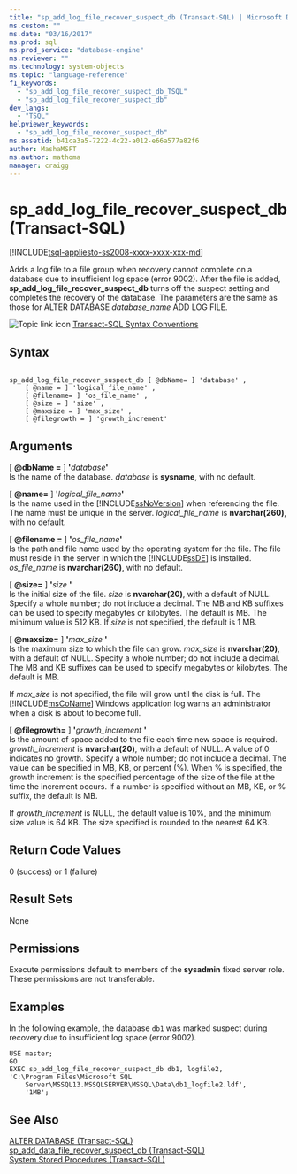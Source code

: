 ```yaml
---
title: "sp_add_log_file_recover_suspect_db (Transact-SQL) | Microsoft Docs"
ms.custom: ""
ms.date: "03/16/2017"
ms.prod: sql
ms.prod_service: "database-engine"
ms.reviewer: ""
ms.technology: system-objects
ms.topic: "language-reference"
f1_keywords: 
  - "sp_add_log_file_recover_suspect_db_TSQL"
  - "sp_add_log_file_recover_suspect_db"
dev_langs: 
  - "TSQL"
helpviewer_keywords: 
  - "sp_add_log_file_recover_suspect_db"
ms.assetid: b41ca3a5-7222-4c22-a012-e66a577a82f6
author: MashaMSFT
ms.author: mathoma
manager: craigg
---
```

# sp_add_log_file_recover_suspect_db (Transact-SQL)
[!INCLUDE[tsql-appliesto-ss2008-xxxx-xxxx-xxx-md](../../includes/tsql-appliesto-ss2008-xxxx-xxxx-xxx-md.md)]

  Adds a log file to a file group when recovery cannot complete on a database due to insufficient log space (error 9002). After the file is added, **sp_add_log_file_recover_suspect_db** turns off the suspect setting and completes the recovery of the database. The parameters are the same as those for ALTER DATABASE *database_name* ADD LOG FILE.  
  
 ![Topic link icon](../../database-engine/configure-windows/media/topic-link.gif "Topic link icon") [Transact-SQL Syntax Conventions](../../t-sql/language-elements/transact-sql-syntax-conventions-transact-sql.md)  
  
## Syntax  
  
```  
  
sp_add_log_file_recover_suspect_db [ @dbName= ] 'database' ,   
    [ @name = ] 'logical_file_name' ,   
    [ @filename= ] 'os_file_name' ,   
    [ @size = ] 'size' ,   
    [ @maxsize = ] 'max_size' ,   
    [ @filegrowth = ] 'growth_increment'  
```  
  
## Arguments  
 [ **@dbName =** ] **'**_database_**'**  
 Is the name of the database. *database* is **sysname**, with no default.  
  
 [ **@name=** ] **'**_logical_file_name_**'**  
 Is the name used in the [!INCLUDE[ssNoVersion](../../includes/ssnoversion-md.md)] when referencing the file. The name must be unique in the server. *logical_file_name* is **nvarchar(260)**, with no default.  
  
 [ **@filename =** ] **'**_os_file_name_**'**  
 Is the path and file name used by the operating system for the file. The file must reside in the server in which the [!INCLUDE[ssDE](../../includes/ssde-md.md)] is installed. *os_file_name* is **nvarchar(260)**, with no default.  
  
 [ **@size=** ] **'**_size_ **'**  
 Is the initial size of the file. *size* is **nvarchar(20)**, with a default of NULL. Specify a whole number; do not include a decimal. The MB and KB suffixes can be used to specify megabytes or kilobytes. The default is MB. The minimum value is 512 KB. If *size* is not specified, the default is 1 MB.  
  
 [ **@maxsize=** ] **'**_max_size_ **'**  
 Is the maximum size to which the file can grow. *max_size* is **nvarchar(20)**, with a default of NULL. Specify a whole number; do not include a decimal. The MB and KB suffixes can be used to specify megabytes or kilobytes. The default is MB.  
  
 If *max_size* is not specified, the file will grow until the disk is full. The [!INCLUDE[msCoName](../../includes/msconame-md.md)] Windows application log warns an administrator when a disk is about to become full.  
  
 [ **@filegrowth=** ] **'**_growth_increment_ **'**  
 Is the amount of space added to the file each time new space is required. *growth_increment* is **nvarchar(20)**, with a default of NULL. A value of 0 indicates no growth. Specify a whole number; do not include a decimal. The value can be specified in MB, KB, or percent (%). When % is specified, the growth increment is the specified percentage of the size of the file at the time the increment occurs. If a number is specified without an MB, KB, or % suffix, the default is MB.  
  
 If *growth_increment* is NULL, the default value is 10%, and the minimum size value is 64 KB. The size specified is rounded to the nearest 64 KB.  
  
## Return Code Values  
 0 (success) or 1 (failure)  
  
## Result Sets  
 None  
  
## Permissions  
 Execute permissions default to members of the **sysadmin** fixed server role. These permissions are not transferable.  
  
## Examples  
 In the following example, the database `db1` was marked suspect during recovery due to insufficient log space (error 9002).  
  
```  
USE master;  
GO  
EXEC sp_add_log_file_recover_suspect_db db1, logfile2,  
'C:\Program Files\Microsoft SQL  
    Server\MSSQL13.MSSQLSERVER\MSSQL\Data\db1_logfile2.ldf',   
    '1MB';  
```  
  
## See Also  
 [ALTER DATABASE &#40;Transact-SQL&#41;](../../t-sql/statements/alter-database-transact-sql.md)   
 [sp_add_data_file_recover_suspect_db &#40;Transact-SQL&#41;](../../relational-databases/system-stored-procedures/sp-add-data-file-recover-suspect-db-transact-sql.md)   
 [System Stored Procedures &#40;Transact-SQL&#41;](../../relational-databases/system-stored-procedures/system-stored-procedures-transact-sql.md)  
  
  
